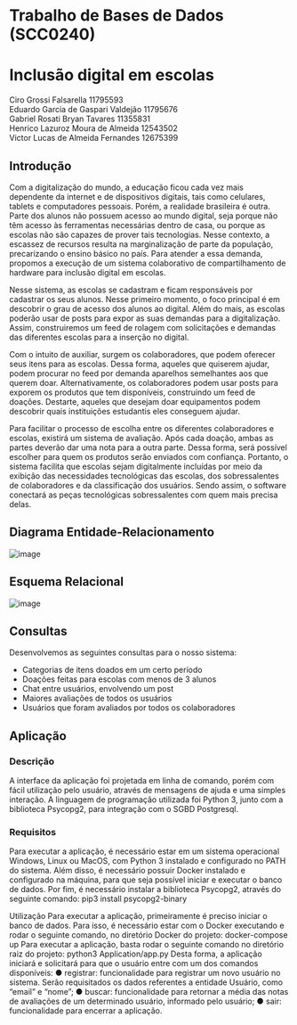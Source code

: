 #  Trabalho de Bases de Dados (SCC0240)

# Inclusão digital em escolas

Ciro Grossi Falsarella 11795593 <br>
Eduardo Garcia de Gaspari Valdejão 11795676 <br>
Gabriel Rosati Bryan Tavares 11355831 <br>
Henrico Lazuroz Moura de Almeida 12543502 <br>
Victor Lucas de Almeida Fernandes 12675399

## Introdução

Com a digitalização do mundo, a educação ficou cada vez mais
dependente da internet e de dispositivos digitais, tais como
celulares, tablets e computadores pessoais. Porém, a realidade
brasileira é outra. Parte dos alunos não possuem acesso ao mundo
digital, seja porque não têm acesso às ferramentas necessárias
dentro de casa, ou porque as escolas não são capazes de prover tais
tecnologias. Nesse contexto, a escassez de recursos resulta na
marginalização de parte da população, precarizando o ensino básico
no país. Para atender a essa demanda, propomos a execução de um
sistema colaborativo de compartilhamento de hardware para inclusão
digital em escolas.

Nesse sistema, as escolas se cadastram e ficam responsáveis
por cadastrar os seus alunos. Nesse primeiro momento, o foco
principal é em descobrir o grau de acesso dos alunos ao digital.
Além do mais, as escolas poderão usar de posts para expor as suas
demandas para a digitalização. Assim, construiremos um feed de
rolagem com solicitações e demandas das diferentes escolas para a
inserção no digital.

Com o intuito de auxiliar, surgem os colaboradores, que podem
oferecer seus itens para as escolas. Dessa forma, aqueles que
quiserem ajudar, podem procurar no feed por demanda aparelhos
semelhantes aos que querem doar. Alternativamente, os colaboradores
podem usar posts para exporem os produtos que tem disponíveis,
construindo um feed de doações. Destarte, aqueles que desejam doar
equipamentos podem descobrir quais instituições estudantis eles
conseguem ajudar.

Para facilitar o processo de escolha entre os diferentes
colaboradores e escolas, existirá um sistema de avaliação. Após cada
doação, ambas as partes deverão dar uma nota para a outra parte.
Dessa forma, será possível escolher para quem os produtos serão
enviados com confiança.
Portanto, o sistema facilita que escolas sejam digitalmente
incluídas por meio da exibição das necessidades tecnológicas das
escolas, dos sobressalentes de colaboradores e da classificação dos
usuários. Sendo assim, o software conectará as peças tecnológicas
sobressalentes com quem mais precisa delas.

## Diagrama Entidade-Relacionamento

![image](https://github.com/victorlfernandes/Hardware-sharing-system/assets/87901904/ac832479-9155-4cc0-96a7-c96e9a0ec623)

## Esquema Relacional

![image](https://github.com/victorlfernandes/Hardware-sharing-system/assets/87901904/cd39c378-8b23-4116-a669-372ac600840b)

## Consultas

Desenvolvemos as seguintes consultas para o nosso sistema:

- Categorias de itens doados em um certo período
- Doações feitas para escolas com menos de 3 alunos
- Chat entre usuários, envolvendo um post
- Maiores avaliações de todos os usuários
- Usuários que foram avaliados por todos os colaboradores

## Aplicação

### Descrição
A interface da aplicação foi projetada em linha de comando,
porém com fácil utilização pelo usuário, através de mensagens
de ajuda e uma simples interação.
A linguagem de programação utilizada foi Python 3, junto com a
biblioteca Psycopg2, para integração com o SGBD Postgresql.

### Requisitos
Para executar a aplicação, é necessário estar em um sistema
operacional Windows, Linux ou MacOS, com Python 3 instalado e
configurado no PATH do sistema.
Além disso, é necessário possuir Docker instalado e
configurado na máquina, para que seja possível iniciar e
executar o banco de dados.
Por fim, é necessário instalar a biblioteca Psycopg2, através
do seguinte comando:
pip3 install psycopg2-binary

Utilização
Para executar a aplicação, primeiramente é preciso iniciar o
banco de dados. Para isso, é necessário estar com o Docker
executando e rodar o seguinte comando, no diretório Docker do
projeto:
docker-compose up
Para executar a aplicação, basta rodar o seguinte comando no
diretório raiz do projeto:
python3 Application/app.py
Desta forma, a aplicação iniciará e solicitará para que o
usuário entre com um dos comandos disponíveis:
● registrar: funcionalidade para registrar um novo usuário
no sistema. Serão requisitados os dados referentes a
entidade Usuário, como “email” e “nome”;
● buscar: funcionalidade para retornar a média das notas de
avaliações de um determinado usuário, informado pelo
usuário;
● sair: funcionalidade para encerrar a aplicação.

